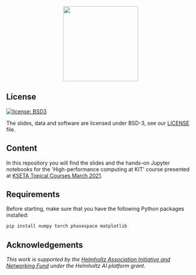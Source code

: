 <div align="center">
  <img src="https://www.scc.kit.edu/img/newsbites/SCC-LOGO_farbig_png.png" height="200px">
</div>

License
--------------

[![license: BSD3](https://img.shields.io/badge/License-BSD3-blue.svg)](https://opensource.org/licenses/BSD-3-Clause)

The slides, data and software are licensed under BSD-3, see our [LICENSE](LICENSE) file.

Content
-------

In this repository you will find the slides and the hands-on Jupyter notebooks for the 'High-performance computing at KIT' course presented at [KSETA Topical Courses March 2021](http://www.kseta.kit.edu/690.php).

Requirements
------------

Before starting, make sure that you have the following Python packages installed:

```bash
pip install numpy torch phasespace matplotlib
```

Acknowledgements
----------------

*This work is supported by the [Helmholtz Association Initiative and
Networking Fund](https://www.helmholtz.de/en/about_us/the_association/initiating_and_networking/)
under the Helmholtz AI platform grant.*
